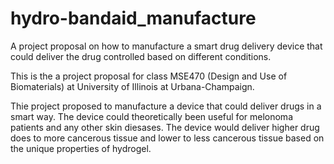 # hydro-bandaid_manufacture
A project proposal on how to manufacture a smart drug delivery device that could deliver the drug controlled based on different conditions. 

This is the a project proposal for class MSE470 (Design and Use of Biomaterials) at University of Illinois at Urbana-Champaign.

Thie project proposed to manufacture a device that could deliver drugs in a smart way. The device could theoretically been useful for melonoma patients and any other skin diesases. The device would deliver higher drug does to more cancerous tissue and lower to less cancerous tissue based on the unique properties of hydrogel. 
